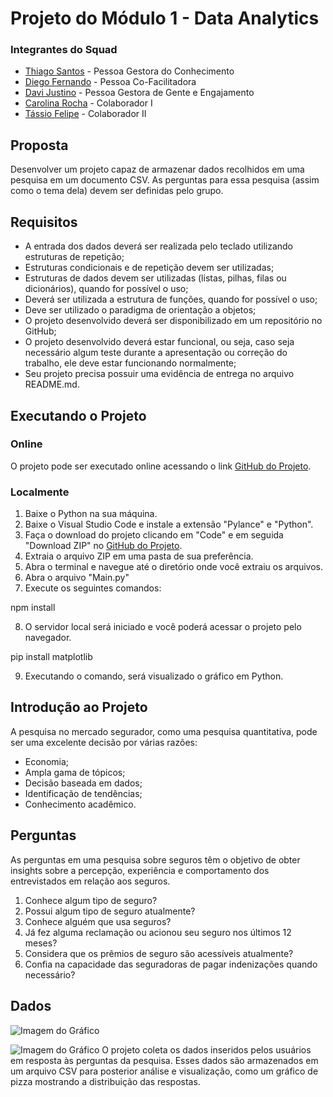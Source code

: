 # Projeto do Módulo 1 - Data Analytics

### Integrantes do Squad
- <a href="https://github.com/ThiagoJaime">Thiago Santos</a> - Pessoa Gestora do Conhecimento
- <a href="https://github.com/Diego-Fernando-Reis">Diego Fernando</a> - Pessoa Co-Facilitadora
- <a href="https://github.com/DaviJust">Davi Justino</a> - Pessoa Gestora de Gente e Engajamento
- <a href="https://github.com/carolrc">Carolina Rocha</a> - Colaborador I
- <a href="">Tássio Felipe</a> - Colaborador II

## Proposta

Desenvolver um projeto capaz de armazenar dados recolhidos em uma pesquisa em um documento CSV. As perguntas para essa pesquisa (assim como o tema dela) devem ser definidas pelo grupo.

## Requisitos
- A entrada dos dados deverá ser realizada pelo teclado utilizando estruturas de repetição;
- Estruturas condicionais e de repetição devem ser utilizadas;
- Estruturas de dados devem ser utilizadas (listas, pilhas, filas ou dicionários), quando for possível o uso;
- Deverá ser utilizada a estrutura de funções, quando for possível o uso;
- Deve ser utilizado o paradigma de orientação a objetos;
- O projeto desenvolvido deverá ser disponibilizado em um repositório no GitHub;
- O projeto desenvolvido deverá estar funcional, ou seja, caso seja necessário algum teste durante a apresentação ou correção do trabalho, ele deve estar funcionando normalmente;
- Seu projeto precisa possuir uma evidência de entrega no arquivo README.md.

## Executando o Projeto

### Online
O projeto pode ser executado online acessando o link [GitHub do Projeto](https://github.com/Diego-Fernando-Reis/Trabalho_em_grupo).

### Localmente
1. Baixe o Python na sua máquina.
2. Baixe o Visual Studio Code e instale a extensão "Pylance" e "Python".
3. Faça o download do projeto clicando em "Code" e em seguida "Download ZIP" no [GitHub do Projeto](https://github.com/Diego-Fernando-Reis/Trabalho_em_grupo).
4. Extraia o arquivo ZIP em uma pasta de sua preferência.
5. Abra o terminal e navegue até o diretório onde você extraiu os arquivos.
6. Abra o arquivo "Main.py"
7. Execute os seguintes comandos:

npm install

8. O servidor local será iniciado e você poderá acessar o projeto pelo navegador.

pip install matplotlib

9. Executando o comando, será visualizado o gráfico em Python.

## Introdução ao Projeto

A pesquisa no mercado segurador, como uma pesquisa quantitativa, pode ser uma excelente decisão por várias razões:
- Economia;
- Ampla gama de tópicos;
- Decisão baseada em dados;
- Identificação de tendências;
- Conhecimento acadêmico.

## Perguntas

As perguntas em uma pesquisa sobre seguros têm o objetivo de obter insights sobre a percepção, experiência e comportamento dos entrevistados em relação aos seguros.

1. Conhece algum tipo de seguro?
2. Possui algum tipo de seguro atualmente?
3. Conhece alguém que usa seguros?
4. Já fez alguma reclamação ou acionou seu seguro nos últimos 12 meses?
5. Considera que os prêmios de seguro são acessíveis atualmente?
6. Confia na capacidade das seguradoras de pagar indenizações quando necessário?

## Dados
![Imagem do Gráfico](https://i.ibb.co/p3VHYGt/3.jpg)

![Imagem do Gráfico](https://i.ibb.co/S5bhsxM/2.jpg)
O projeto coleta os dados inseridos pelos usuários em resposta às perguntas da pesquisa. Esses dados são armazenados em um arquivo CSV para posterior análise e visualização, como um gráfico de pizza mostrando a distribuição das respostas.




